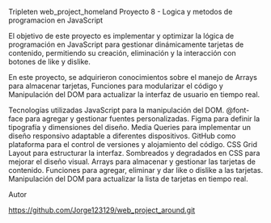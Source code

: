 Tripleten web_project_homeland
Proyecto 8 - Logica y metodos de programacion en JavaScript

El objetivo de este proyecto es implementar y optimizar la lógica de programación en JavaScript para gestionar dinámicamente tarjetas de contenido, permitiendo su creación, eliminación y la interacción con botones de like y dislike.

En este proyecto, se adquirieron conocimientos sobre el manejo de Arrays para almacenar tarjetas, Funciones para modularizar el código y Manipulación del DOM para actualizar la interfaz de usuario en tiempo real.

Tecnologías utilizadas
JavaScript para la manipulación del DOM.
@font-face para agregar y gestionar fuentes personalizadas.
Figma para definir la tipografía y dimensiones del diseño.
Media Queries para implementar un diseño responsivo adaptable a diferentes dispositivos.
GitHub como plataforma para el control de versiones y alojamiento del código.
CSS Grid Layout para estructurar la interfaz.
Sombreados y degradados en CSS para mejorar el diseño visual.
Arrays para almacenar y gestionar las tarjetas de contenido.
Funciones para agregar, eliminar y dar like o dislike a las tarjetas.
Manipulación del DOM para actualizar la lista de tarjetas en tiempo real.

Autor

https://github.com/Jorge123129/web_project_around.git